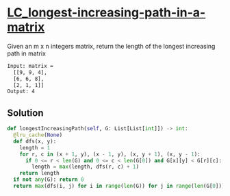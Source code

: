 # [LC_longest-increasing-path-in-a-matrix](https://leetcode.com/problems/longest-increasing-path-in-a-matrix)

Given an m x n integers matrix, return the length of the longest increasing path in matrix

```txt
Input: matrix =
  [[9, 9, 4],
  [6, 6, 8],
  [2, 1, 1]]
Output: 4
```

## Solution

```py
def longestIncreasingPath(self, G: List[List[int]]) -> int:
  @lru_cache(None)
  def dfs(x, y):
    length = 1
    for r, c in (x + 1, y), (x - 1, y), (x, y + 1), (x, y - 1):
      if 0 <= r < len(G) and 0 <= c < len(G[0]) and G[x][y] < G[r][c]:
        length = max(length, dfs(r, c) + 1)
    return length
  if not any(G): return 0
  return max(dfs(i, j) for i in range(len(G)) for j in range(len(G[0])))
```

